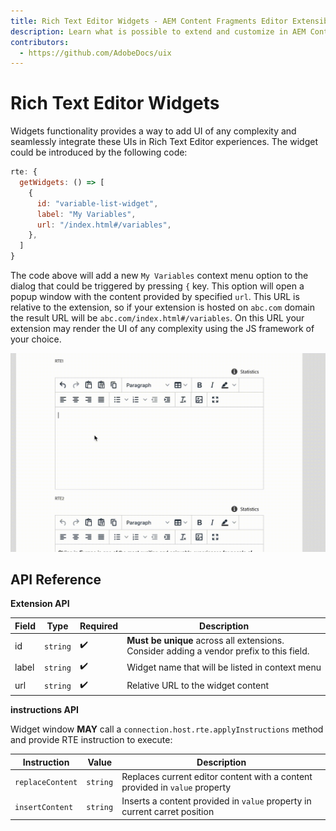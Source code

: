 ```yaml
---
title: Rich Text Editor Widgets - AEM Content Fragments Editor Extensibility
description: Learn what is possible to extend and customize in AEM Content Fragments Editor
contributors:
  - https://github.com/AdobeDocs/uix
---
```


# Rich Text Editor Widgets

Widgets functionality provides a way to add UI of any complexity and seamlessly integrate these UIs in Rich Text Editor experiences. The widget could be introduced by the following code:

```js
rte: {
  getWidgets: () => [
    {
      id: "variable-list-widget",
      label: "My Variables",
      url: "/index.html#/variables",
    },
  ]
}
```

The code above will add a new `My Variables` context menu option to the dialog that could be triggered by pressing `{` key. This option will open a popup window with the content provided by specified `url`. This URL is relative to the extension, so if your extension is hosted on `abc.com` domain the result URL will be `abc.com/index.html#/variables`. On this URL your extension may render the UI of any complexity using the JS framework of your choice.

![](./widgets.gif)

## API Reference

**Extension API**

| Field | Type | Required | Description |
| ----- | ---- | -------- | ----------- |
| id | `string` | ✔️    | **Must be unique** across all extensions. Consider adding a vendor prefix to this field. |
| label | `string` | ✔️   | Widget name that will be listed in context menu |
| url | `string` | ✔️    | Relative URL to the widget content |

**instructions API**

Widget window **MAY** call a `connection.host.rte.applyInstructions` method and provide RTE instruction to execute:

| Instruction | Value |  Description |
| ----- | ---- | ----------- |
| `replaceContent` | `string` | Replaces current editor content with a content provided in `value` property |
| `insertContent` | `string` | Inserts a content provided in `value` property in current carret position |


